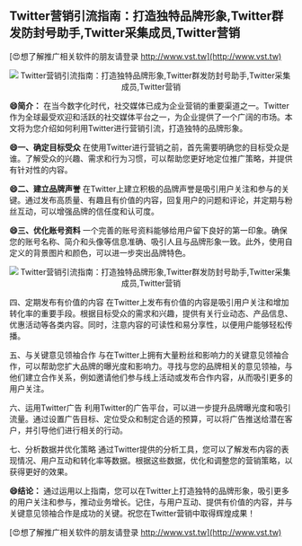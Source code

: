 ## **Twitter营销引流指南：打造独特品牌形象,Twitter群发防封号助手,Twitter采集成员,Twitter营销**

[😍想了解推广相关软件的朋友请登录 http://www.vst.tw](http://www.vst.tw)

 <center><img src="https://vst.tw/MP4/tuiguang/png/2.png" alt="Twitter营销引流指南：打造独特品牌形象,Twitter群发防封号助手,Twitter采集成员,Twitter营销"></center>

**😄简介：**
在当今数字化时代，社交媒体已成为企业营销的重要渠道之一。Twitter作为全球最受欢迎和活跃的社交媒体平台之一，为企业提供了一个广阔的市场。本文将为您介绍如何利用Twitter进行营销引流，打造独特的品牌形象。

**😄一、确定目标受众**
在使用Twitter进行营销之前，首先需要明确您的目标受众是谁。了解受众的兴趣、需求和行为习惯，可以帮助您更好地定位推广策略，并提供有针对性的内容。

**😄二、建立品牌声誉**
在Twitter上建立积极的品牌声誉是吸引用户关注和参与的关键。通过发布高质量、有趣且有价值的内容，回复用户的问题和评论，并定期与粉丝互动，可以增强品牌的信任度和认可度。

**😄三、优化账号资料**
一个完善的账号资料能够给用户留下良好的第一印象。确保您的账号名称、简介和头像等信息准确、吸引人且与品牌形象一致。此外，使用自定义的背景图片和颜色，可以进一步突出品牌特色。

 <center><img src="https://vst.tw/MP4/tuiguang/png/8.png" alt="Twitter营销引流指南：打造独特品牌形象,Twitter群发防封号助手,Twitter采集成员,Twitter营销"></center>

四、定期发布有价值的内容
在Twitter上发布有价值的内容是吸引用户关注和增加转化率的重要手段。根据目标受众的需求和兴趣，提供有关行业动态、产品信息、优惠活动等各类内容。同时，注意内容的可读性和易分享性，以便用户能够轻松传播。

五、与关键意见领袖合作
与在Twitter上拥有大量粉丝和影响力的关键意见领袖合作，可以帮助您扩大品牌的曝光度和影响力。寻找与您的品牌相关的意见领袖，与他们建立合作关系，例如邀请他们参与线上活动或发布合作内容，从而吸引更多的用户关注。

六、运用Twitter广告
利用Twitter的广告平台，可以进一步提升品牌曝光度和吸引流量。通过设置广告目标、定位受众和制定合适的预算，可以将广告推送给潜在客户，并引导他们进行相关的行动。

七、分析数据并优化策略
通过Twitter提供的分析工具，您可以了解发布内容的表现情况、用户互动和转化率等数据。根据这些数据，优化和调整您的营销策略，以获得更好的效果。

**😄结论：**
通过运用以上指南，您可以在Twitter上打造独特的品牌形象，吸引更多的用户关注和参与，推动业务增长。记住，与用户互动、提供有价值的内容，并与关键意见领袖合作是成功的关键。祝您在Twitter营销中取得辉煌成果！

[😍想了解推广相关软件的朋友请登录 http://www.vst.tw](http://www.vst.tw)




